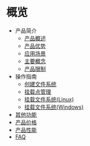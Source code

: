 # 概览


* 产品简介
    * [产品概述](/ufs/ufs_manual_instruction/summarize)
    * [产品优势](/ufs/ufs_manual_instruction/advantage)
    * [应用场景](/ufs/ufs_manual_instruction/application)
    * [主要概念](/ufs/ufs_manual_instruction/concept)
    * [产品限制](/ufs/ufs_manual_instruction/limit)
* 操作指南
    * [创建文件系统](/ufs/ufs_guide/create)
    * [挂载点管理](/ufs/ufs_guide/mount)
    * [挂载文件系统(Linux)](/ufs/ufs_guide/linux)
    * [挂载文件系统(Windows)](/ufs/ufs_guide/windows)
* [其他功能](/ufs/other)
* [产品价格](/ufs/price)
* [产品性能](/ufs/performance)
* [FAQ](/ufs/faq)
    
    
        
